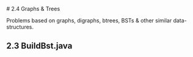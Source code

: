 # 2.4 Graphs & Trees

Problems based on graphs, digraphs, btrees, BSTs & other similar data-structures.

## 2.3 BuildBst.java